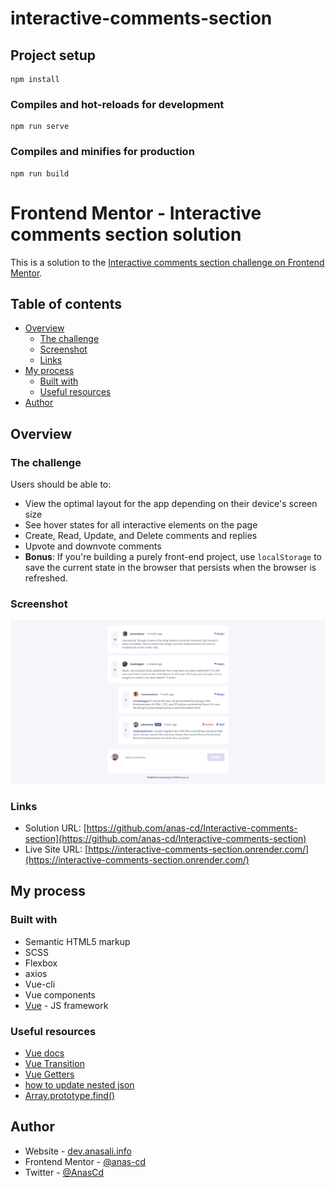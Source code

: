 # interactive-comments-section

## Project setup
```
npm install
```

### Compiles and hot-reloads for development
```
npm run serve
```

### Compiles and minifies for production
```
npm run build
```

# Frontend Mentor - Interactive comments section solution

This is a solution to the [Interactive comments section challenge on Frontend Mentor](https://www.frontendmentor.io/challenges/interactive-comments-section-iG1RugEG9).

## Table of contents

- [Overview](#overview)
  - [The challenge](#the-challenge)
  - [Screenshot](#screenshot)
  - [Links](#links)
- [My process](#my-process)
  - [Built with](#built-with)
  - [Useful resources](#useful-resources)
- [Author](#author)

## Overview

### The challenge

Users should be able to:

- View the optimal layout for the app depending on their device's screen size
- See hover states for all interactive elements on the page
- Create, Read, Update, and Delete comments and replies
- Upvote and downvote comments
- **Bonus**: If you're building a purely front-end project, use `localStorage` to save the current state in the browser that persists when the browser is refreshed.
<!-- - **Bonus**: Instead of using the `createdAt` strings from the `data.json` file, try using timestamps and dynamically track the time since the comment or reply was posted. -->

### Screenshot

![](./src/assets/images/finished.png)

### Links

- Solution URL: [https://github.com/anas-cd/Interactive-comments-section](https://github.com/anas-cd/Interactive-comments-section)
- Live Site URL: [https://interactive-comments-section.onrender.com/](https://interactive-comments-section.onrender.com/)

## My process

### Built with

- Semantic HTML5 markup
- SCSS
- Flexbox
- axios
- Vue-cli 
- Vue components
- [Vue](https://vuejs.org/) - JS framework

### Useful resources

- [Vue docs](https://vuejs.org/guide/introduction.html) 
- [Vue Transition](https://vuejs.org/guide/built-ins/transition.html#List-Entering-Leaving-Transitions) 
- [Vue Getters](https://vuex.vuejs.org/guide/getters.html#the-mapgetters-helper) 
- [how to update nested json](https://www.codegrepper.com/code-examples/javascript/how+to+update+nested+json+value+in+javascript+with+key) 
- [Array.prototype.find()](https://developer.mozilla.org/en-US/docs/Web/JavaScript/Reference/Global_Objects/Array/find) 



## Author

- Website - [dev.anasali.info](https://dev.anasali.info/)
- Frontend Mentor - [@anas-cd](https://www.frontendmentor.io/profile/anas-cd)
- Twitter - [@AnasCd](https://www.twitter.com/@AnasCd)

